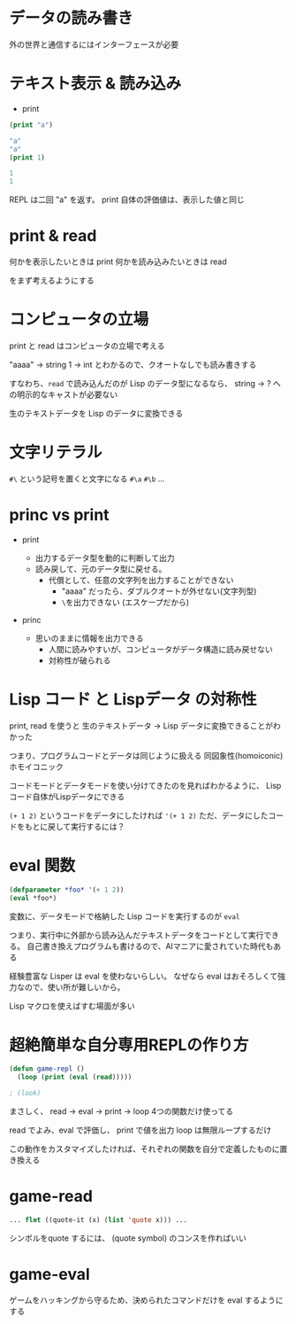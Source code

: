 # データの読み書き

外の世界と通信するにはインターフェースが必要


# テキスト表示 & 読み込み

- print

```lisp
(print "a")

"a"
"a"
(print 1)

1
1
```
REPL は二回 "a" を返す。
print 自体の評価値は、表示した値と同じ

# print & read

何かを表示したいときは print
何かを読み込みたいときは read

をまず考えるようにする

# コンピュータの立場

print と read はコンピュータの立場で考える

"aaaa" -> string
1 -> int
とわかるので、クオートなしでも読み書きする


すなわち、`read` で読み込んだのが Lisp のデータ型になるなら、 string -> ? への明示的なキャストが必要ない

生のテキストデータを Lisp のデータに変換できる

# 文字リテラル

`#\` という記号を置くと文字になる
`#\a` `#\b` ...


# princ vs print

- print
  - 出力するデータ型を動的に判断して出力
  - 読み戻して、元のデータ型に戻せる。
    - 代償として、任意の文字列を出力することができない
      - "aaaa" だったら、ダブルクオートが外せない(文字列型)
      - `\`を出力できない (エスケープだから)

- princ
  - 思いのままに情報を出力できる
    - 人間に読みやすいが、コンピュータがデータ構造に読み戻せない
    - 対称性が破られる

# Lisp コード と Lispデータ の対称性

print, read を使うと
生のテキストデータ -> Lisp データに変換できることがわかった

つまり、プログラムコードとデータは同じように扱える
同図象性(homoiconic) ホモイコニック

コードモードとデータモードを使い分けてきたのを見ればわかるように、
Lispコード自体がLispデータにできる

`(+ 1 2)` というコードをデータにしたければ `'(+ 1 2)`
ただ、データにしたコードをもとに戻して実行するには？

# eval 関数

```lisp
(defparameter *foo* '(+ 1 2))
(eval *foo*)
```
変数に、データモードで格納した Lisp コードを実行するのが `eval`

つまり、実行中に外部から読み込んだテキストデータをコードとして実行できる。
自己書き換えプログラムも書けるので、AIマニアに愛されていた時代もある

経験豊富な Lisper は eval を使わないらしい。
なぜなら eval はおそろしくて強力なので、使い所が難しいから。

Lisp マクロを使えばすむ場面が多い



# 超絶簡単な自分専用REPLの作り方

```lisp
(defun game-repl ()
  (loop (print (eval (read)))))

; (look)
```
まさしく、 read -> eval -> print -> loop
4つの関数だけ使ってる

read でよみ、eval で評価し、 print で値を出力
loop は無限ループするだけ


この動作をカスタマイズしたければ、それぞれの関数を自分で定義したものに置き換える

# game-read

```lisp
... flet ((quote-it (x) (list 'quote x))) ...
```

シンボルをquote するには、 (quote symbol) のコンスを作ればいい

# game-eval

ゲームをハッキングから守るため、決められたコマンドだけを eval するようにする



